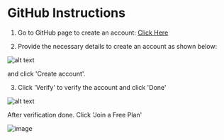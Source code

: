 # GitHub Instructions
1. Go to GitHub page to create an account:
[Click Here](https://github.com/join)

2. Provide the necessary details to create an account as shown below:

![alt text](https://user-images.githubusercontent.com/25001852/86431063-66804f00-bd11-11ea-8bc2-a3a80b8f1fdc.png "Git Create Account")

and click 'Create account'.

3. Click 'Verify' to verify the account and click 'Done' 

![alt text](https://user-images.githubusercontent.com/25001852/86431226-d7c00200-bd11-11ea-8711-80857d08e829.png "Use Free Plan")

After verification done. Click 'Join a Free Plan'

![image](https://user-images.githubusercontent.com/25001852/86431389-4c933c00-bd12-11ea-8f96-db611b0deb05.png)
